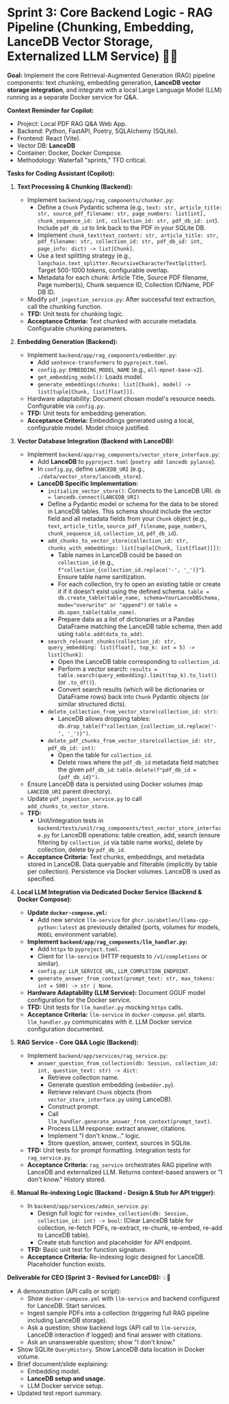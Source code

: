 # Sprint 3: Core Backend Logic - RAG Pipeline (Chunking, Embedding, LanceDB Vector Storage, Externalized LLM Service) 🧠🐳

**Goal:** Implement the core Retrieval-Augmented Generation (RAG) pipeline components: text chunking, embedding generation, **LanceDB vector storage integration**, and integrate with a local Large Language Model (LLM) running as a separate Docker service for Q&A.

**Context Reminder for Copilot:**
* Project: Local PDF RAG Q&A Web App.
* Backend: Python, FastAPI, Poetry, SQLAlchemy (SQLite).
* Frontend: React (Vite).
* Vector DB: **LanceDB**
* Container: Docker, Docker Compose.
* Methodology: Waterfall "sprints," TFD critical.

**Tasks for Coding Assistant (Copilot):**

1.  **Text Processing & Chunking (Backend):**
    * Implement `backend/app/rag_components/chunker.py`:
        * Define a `Chunk` Pydantic schema (e.g., `text: str, article_title: str, source_pdf_filename: str, page_numbers: list[int], chunk_sequence_id: int, collection_id: str, pdf_db_id: int`). Include `pdf_db_id` to link back to the PDF in your SQLite DB.
        * Implement `chunk_text(text_content: str, article_title: str, pdf_filename: str, collection_id: str, pdf_db_id: int, page_info: dict) -> list[Chunk]`.
        * Use a text splitting strategy (e.g., `langchain.text_splitter.RecursiveCharacterTextSplitter`). Target 500-1000 tokens, configurable overlap.
        * Metadata for each chunk: Article Title, Source PDF filename, Page number(s), Chunk sequence ID, Collection ID/Name, PDF DB ID.
    * Modify `pdf_ingestion_service.py`: After successful text extraction, call the chunking function.
    * **TFD:** Unit tests for chunking logic.
    * **Acceptance Criteria:** Text chunked with accurate metadata. Configurable chunking parameters.

2.  **Embedding Generation (Backend):**
    * Implement `backend/app/rag_components/embedder.py`:
        * Add `sentence-transformers` to `pyproject.toml`.
        * `config.py`: `EMBEDDING_MODEL_NAME` (e.g., `all-mpnet-base-v2`).
        * `get_embedding_model()`: Loads model.
        * `generate_embeddings(chunks: list[Chunk], model) -> list[tuple[Chunk, list[float]]]`.
    * Hardware adaptability: Document chosen model's resource needs. Configurable via `config.py`.
    * **TFD:** Unit tests for embedding generation.
    * **Acceptance Criteria:** Embeddings generated using a local, configurable model. Model choice justified.

3.  **Vector Database Integration (Backend with LanceDB):**
    * Implement `backend/app/rag_components/vector_store_interface.py`:
        * Add **LanceDB** to `pyproject.toml` (`poetry add lancedb pylance`).
        * In `config.py`, define `LANCEDB_URI` (e.g., `./data/vector_store/lancedb_store`).
        * **LanceDB Specific Implementation:**
            * `initialize_vector_store()`: Connects to the LanceDB URI. `db = lancedb.connect(LANCEDB_URI)`
            * Define a Pydantic model or schema for the data to be stored in LanceDB tables. This schema should include the vector field and all metadata fields from your `Chunk` object (e.g., `text`, `article_title`, `source_pdf_filename`, `page_numbers`, `chunk_sequence_id`, `collection_id`, `pdf_db_id`).
            * `add_chunks_to_vector_store(collection_id: str, chunks_with_embeddings: list[tuple[Chunk, list[float]]])`:
                * Table names in LanceDB could be based on `collection_id` (e.g., `f"collection_{collection_id.replace('-', '_')}"`). Ensure table name sanitization.
                * For each collection, try to open an existing table or create it if it doesn't exist using the defined schema. `table = db.create_table(table_name, schema=YourLanceDBSchema, mode="overwrite" or "append")` or `table = db.open_table(table_name)`.
                * Prepare data as a list of dictionaries or a Pandas DataFrame matching the LanceDB table schema, then add using `table.add(data_to_add)`.
            * `search_relevant_chunks(collection_id: str, query_embedding: list[float], top_k: int = 5) -> list[Chunk]`:
                * Open the LanceDB table corresponding to `collection_id`.
                * Perform a vector search: `results = table.search(query_embedding).limit(top_k).to_list()` (or `.to_df()`).
                * Convert search results (which will be dictionaries or DataFrame rows) back into `Chunk` Pydantic objects (or similar structured dicts).
            * `delete_collection_from_vector_store(collection_id: str)`:
                * LanceDB allows dropping tables: `db.drop_table(f"collection_{collection_id.replace('-', '_')}")`.
            * `delete_pdf_chunks_from_vector_store(collection_id: str, pdf_db_id: int)`:
                * Open the table for `collection_id`.
                * Delete rows where the `pdf_db_id` metadata field matches the given `pdf_db_id`: `table.delete(f"pdf_db_id = {pdf_db_id}")`.
    * Ensure LanceDB data is persisted using Docker volumes (map `LANCEDB_URI` parent directory).
    * Update `pdf_ingestion_service.py` to call `add_chunks_to_vector_store`.
    * **TFD:**
        * Unit/integration tests in `backend/tests/unit/rag_components/test_vector_store_interface.py` for LanceDB operations: table creation, add, search (ensure filtering by `collection_id` via table name works), delete by collection, delete by `pdf_db_id`.
    * **Acceptance Criteria:** Text chunks, embeddings, and metadata stored in LanceDB. Data queryable and filterable (implicitly by table per collection). Persistence via Docker volumes. LanceDB is used as specified.

4.  **Local LLM Integration via Dedicated Docker Service (Backend & Docker Compose):**
    * **Update `docker-compose.yml`:**
        * Add new service `llm-service` for `ghcr.io/abetlen/llama-cpp-python:latest` as previously detailed (ports, volumes for models, `MODEL` environment variable).
    * **Implement `backend/app/rag_components/llm_handler.py`:**
        * Add `httpx` to `pyproject.toml`.
        * Client for `llm-service` (HTTP requests to `/v1/completions` or similar).
        * `config.py`: `LLM_SERVICE_URL`, `LLM_COMPLETION_ENDPOINT`.
        * `generate_answer_from_context(prompt_text: str, max_tokens: int = 500) -> str | None`.
    * **Hardware Adaptability (LLM Service):** Document GGUF model configuration for the Docker service.
    * **TFD:** Unit tests for `llm_handler.py` mocking `httpx` calls.
    * **Acceptance Criteria:** `llm-service` in `docker-compose.yml` starts. `llm_handler.py` communicates with it. LLM Docker service configuration documented.

5.  **RAG Service - Core Q&A Logic (Backend):**
    * Implement `backend/app/services/rag_service.py`:
        * `answer_question_from_collection(db: Session, collection_id: int, question_text: str) -> dict`:
            * Retrieve collection name.
            * Generate question embedding (`embedder.py`).
            * Retrieve relevant `Chunk` objects (from `vector_store_interface.py` using LanceDB).
            * Construct prompt.
            * Call `llm_handler.generate_answer_from_context(prompt_text)`.
            * Process LLM response: extract answer, citations.
            * Implement "I don't know..." logic.
            * Store question, answer, context, sources in SQLite.
    * **TFD:** Unit tests for prompt formatting. Integration tests for `rag_service.py`.
    * **Acceptance Criteria:** `rag_service` orchestrates RAG pipeline with LanceDB and externalized LLM. Returns context-based answers or "I don't know." History stored.

6.  **Manual Re-indexing Logic (Backend - Design & Stub for API trigger):**
    * In `backend/app/services/admin_service.py`:
        * Design full logic for `reindex_collection(db: Session, collection_id: int) -> bool`: (Clear LanceDB table for collection, re-fetch PDFs, re-extract, re-chunk, re-embed, re-add to LanceDB table).
        * Create stub function and placeholder for API endpoint.
    * **TFD:** Basic unit test for function signature.
    * **Acceptance Criteria:** Re-indexing logic designed for LanceDB. Placeholder function exists.

**Deliverable for CEO (Sprint 3 - Revised for LanceDB):** 💡🐳

* A demonstration (API calls or script):
    * Show `docker-compose.yml` with `llm-service` and backend configured for LanceDB. Start services.
    * Ingest sample PDFs into a collection (triggering full RAG pipeline including LanceDB storage).
    * Ask a question; show backend logs (API call to `llm-service`, LanceDB interaction if logged) and final answer with citations.
    * Ask an unanswerable question; show "I don't know."
* Show SQLite `QueryHistory`. Show LanceDB data location in Docker volume.
* Brief document/slide explaining:
    * Embedding model.
    * **LanceDB setup and usage.**
    * LLM Docker service setup.
* Updated test report summary.